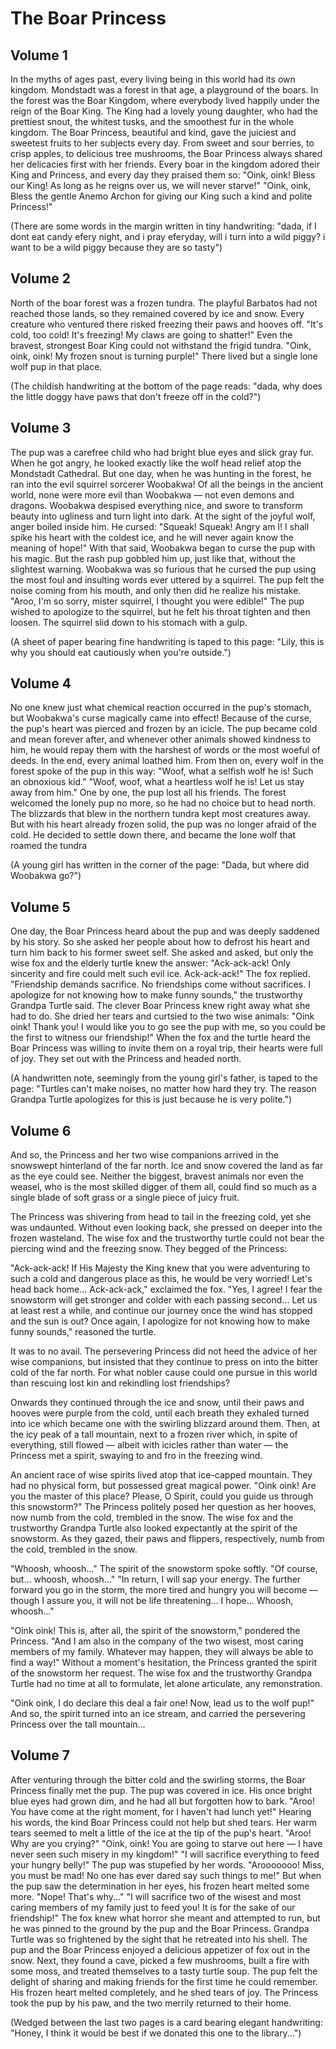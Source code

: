 # The Boar Princess

## Volume 1

In the myths of ages past, every living being in this world had its own kingdom. Mondstadt was a forest in that age, a
playground of the boars. In the forest was the Boar Kingdom, where everybody lived happily under the reign of the Boar
King. The King had a lovely young daughter, who had the prettiest snout, the whitest tusks, and the smoothest fur in the
whole kingdom. The Boar Princess, beautiful and kind, gave the juiciest and sweetest fruits to her subjects every day.
From sweet and sour berries, to crisp apples, to delicious tree mushrooms, the Boar Princess always shared her
delicacies first with her friends. Every boar in the kingdom adored their King and Princess, and every day they praised
them so: "Oink, oink! Bless our King! As long as he reigns over us, we will never starve!" "Oink, oink, Bless the gentle
Anemo Archon for giving our King such a kind and polite Princess!"

(There are some words in the margin written in tiny handwriting: "dada, if I dont eat candy efery night, and i pray
eferyday, will i turn into a wild piggy? i want to be a wild piggy because they are so tasty")

## Volume 2

North of the boar forest was a frozen tundra. The playful Barbatos had not reached those lands, so they remained covered
by ice and snow. Every creature who ventured there risked freezing their paws and hooves off. "It's cold, too cold! It's
freezing! My claws are going to shatter!" Even the bravest, strongest Boar King could not withstand the frigid tundra.
"Oink, oink, oink! My frozen snout is turning purple!" There lived but a single lone wolf pup in that place.

(The childish handwriting at the bottom of the page reads: "dada, why does the little doggy have paws that don't freeze
off in the cold?")

## Volume 3

The pup was a carefree child who had bright blue eyes and slick gray fur. When he got angry, he looked exactly like the
wolf head relief atop the Mondstadt Cathedral. But one day, when he was hunting in the forest, he ran into the evil
squirrel sorcerer Woobakwa! Of all the beings in the ancient world, none were more evil than Woobakwa — not even demons
and dragons. Woobakwa despised everything nice, and swore to transform beauty into ugliness and turn light into dark. At
the sight of the joyful wolf, anger boiled inside him. He cursed: "Squeak! Squeak! Angry am I! I shall spike his heart
with the coldest ice, and he will never again know the meaning of hope!" With that said, Woobakwa began to curse the pup
with his magic. But the rash pup gobbled him up, just like that, without the slightest warning. Woobakwa was so furious
that he cursed the pup using the most foul and insulting words ever uttered by a squirrel. The pup felt the noise coming
from his mouth, and only then did he realize his mistake. "Aroo, I'm so sorry, mister squirrel, I thought you were
edible!" The pup wished to apologize to the squirrel, but he felt his throat tighten and then loosen. The squirrel slid
down to his stomach with a gulp.

(A sheet of paper bearing fine handwriting is taped to this page: "Lily, this is why you should eat cautiously when
you're outside.")

## Volume 4

No one knew just what chemical reaction occurred in the pup's stomach, but Woobakwa's curse magically came into effect!
Because of the curse, the pup's heart was pierced and frozen by an icicle. The pup became cold and mean forever after,
and whenever other animals showed kindness to him, he would repay them with the harshest of words or the most woeful of
deeds. In the end, every animal loathed him. From then on, every wolf in the forest spoke of the pup in this way: "Woof,
what a selfish wolf he is! Such an obnoxious kid." "Woof, woof, what a heartless wolf he is! Let us stay away from him."
One by one, the pup lost all his friends. The forest welcomed the lonely pup no more, so he had no choice but to head
north. The blizzards that blew in the northern tundra kept most creatures away. But with his heart already frozen solid,
the pup was no longer afraid of the cold. He decided to settle down there, and became the lone wolf that roamed the
tundra

(A young girl has written in the corner of the page: "Dada, but where did Woobakwa go?")

## Volume 5

One day, the Boar Princess heard about the pup and was deeply saddened by his story. So she asked her people about how
to defrost his heart and turn him back to his former sweet self. She asked and asked, but only the wise fox and the
elderly turtle knew the answer: "Ack-ack-ack! Only sincerity and fire could melt such evil ice. Ack-ack-ack!" The fox
replied. "Friendship demands sacrifice. No friendships come without sacrifices. I apologize for not knowing how to make
funny sounds," the trustworthy Grandpa Turtle said. The clever Boar Princess knew right away what she had to do. She
dried her tears and curtsied to the two wise animals: "Oink oink! Thank you! I would like you to go see the pup with me,
so you could be the first to witness our friendship!" When the fox and the turtle heard the Boar Princess was willing to
invite them on a royal trip, their hearts were full of joy. They set out with the Princess and headed north.

(A handwritten note, seemingly from the young girl's father, is taped to the page: "Turtles can't make noises, no matter
how hard they try. The reason Grandpa Turtle apologizes for this is just because he is very polite.")

## Volume 6

And so, the Princess and her two wise companions arrived in the snowswept hinterland of the far north. Ice and snow
covered the land as far as the eye could see. Neither the biggest, bravest animals nor even the weasel, who is the most
skilled digger of them all, could find so much as a single blade of soft grass or a single piece of juicy fruit.

The Princess was shivering from head to tail in the freezing cold, yet she was undaunted. Without even looking back, she
pressed on deeper into the frozen wasteland. The wise fox and the trustworthy turtle could not bear the piercing wind
and the freezing snow. They begged of the Princess:

"Ack-ack-ack! If His Majesty the King knew that you were adventuring to such a cold and dangerous place as this, he
would be very worried! Let's head back home... Ack-ack-ack," exclaimed the fox. "Yes, I agree! I fear the snowstorm will
get stronger and colder with each passing second... Let us at least rest a while, and continue our journey once the wind
has stopped and the sun is out? Once again, I apologize for not knowing how to make funny sounds," reasoned the turtle.

It was to no avail. The persevering Princess did not heed the advice of her wise companions, but insisted that they
continue to press on into the bitter cold of the far north. For what nobler cause could one pursue in this world than
rescuing lost kin and rekindling lost friendships?

Onwards they continued through the ice and snow, until their paws and hooves were purple from the cold, until each
breath they exhaled turned into ice which became one with the swirling blizzard around them. Then, at the icy peak of a
tall mountain, next to a frozen river which, in spite of everything, still flowed — albeit with icicles rather than
water — the Princess met a spirit, swaying to and fro in the freezing wind.

An ancient race of wise spirits lived atop that ice-capped mountain. They had no physical form, but possessed great
magical power. "Oink oink! Are you the master of this place? Please, O Spirit, could you guide us through this
snowstorm?" The Princess politely posed her question as her hooves, now numb from the cold, trembled in the snow. The
wise fox and the trustworthy Grandpa Turtle also looked expectantly at the spirit of the snowstorm. As they gazed, their
paws and flippers, respectively, numb from the cold, trembled in the snow.

"Whoosh, whoosh..." The spirit of the snowstorm spoke softly. "Of course, but... whoosh, whoosh..." "In return, I will
sap your energy. The further forward you go in the storm, the more tired and hungry you will become — though I assure
you, it will not be life threatening... I hope... Whoosh, whoosh..."

"Oink oink! This is, after all, the spirit of the snowstorm," pondered the Princess. "And I am also in the company of
the two wisest, most caring members of my family. Whatever may happen, they will always be able to find a way!" Without
a moment's hesitation, the Princess granted the spirit of the snowstorm her request. The wise fox and the trustworthy
Grandpa Turtle had no time at all to formulate, let alone articulate, any remonstration.

"Oink oink, I do declare this deal a fair one! Now, lead us to the wolf pup!" And so, the spirit turned into an ice
stream, and carried the persevering Princess over the tall mountain...

## Volume 7

After venturing through the bitter cold and the swirling storms, the Boar Princess finally met the pup. The pup was
covered in ice. His once bright blue eyes had grown dim, and he had all but forgotten how to bark. "Aroo! You have come
at the right moment, for I haven't had lunch yet!" Hearing his words, the kind Boar Princess could not help but shed
tears. Her warm tears seemed to melt a little of the ice at the tip of the pup's heart. "Aroo! Why are you crying?"
"Oink, oink! You are going to starve out here — I have never seen such misery in my kingdom!" "I will sacrifice
everything to feed your hungry belly!" The pup was stupefied by her words. "Arooooooo! Miss, you must be mad! No one has
ever dared say such things to me!" But when the pup saw the determination in her eyes, his frozen heart melted some
more. "Nope! That's why..." "I will sacrifice two of the wisest and most caring members of my family just to feed you!
It is for the sake of our friendship!" The fox knew what horror she meant and attempted to run, but he was pinned to the
ground by the pup and the Boar Princess. Grandpa Turtle was so frightened by the sight that he retreated into his shell.
The pup and the Boar Princess enjoyed a delicious appetizer of fox out in the snow. Next, they found a cave, picked a
few mushrooms, built a fire with some moss, and treated themselves to a tasty turtle soup. The pup felt the delight of
sharing and making friends for the first time he could remember. His frozen heart melted completely, and he shed tears
of joy. The Princess took the pup by his paw, and the two merrily returned to their home.

(Wedged between the last two pages is a card bearing elegant handwriting: "Honey, I think it would be best if we donated
this one to the library...")
